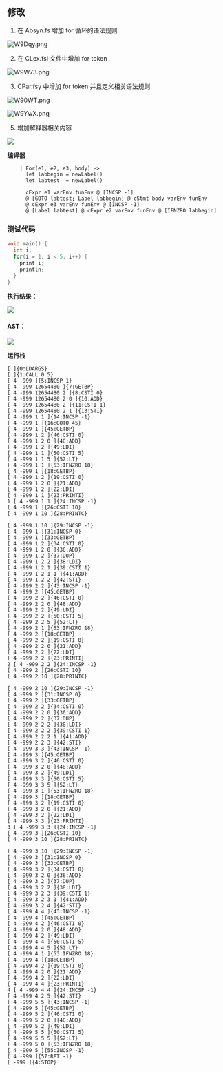 ## 修改

1. 在 Absyn.fs 增加 for 循环的语法规则

![W9Dqy.png](https://s1.328888.xyz/2022/06/02/W9Dqy.png)

2. 在 CLex.fsl 文件中增加 for token

![W9W73.png](https://s1.328888.xyz/2022/06/02/W9W73.png)

3. CPar.fsy 中增加 for token 并且定义相关语法规则

![W90WT.png](https://s1.328888.xyz/2022/06/02/W90WT.png)

![W9YwX.png](https://s1.328888.xyz/2022/06/02/W9YwX.png)

5. 增加解释器相关内容

![](https://s3.bmp.ovh/imgs/2022/06/02/ec9b1557f33cabfd.png)

**编译器**

```F#
    | For(e1, e2, e3, body) -> 
      let labbegin = newLabel()
      let labtest  = newLabel()
      
      cExpr e1 varEnv funEnv @ [INCSP -1]
      @ [GOTO labtest; Label labbegin] @ cStmt body varEnv funEnv
      @ cExpr e3 varEnv funEnv @ [INCSP -1]
      @ [Label labtest] @ cExpr e2 varEnv funEnv @ [IFNZRO labbegin]
```

### 测试代码

```c
void main() {
  int i;
  for(i = 1; i < 5; i++) {
    print i;
    println;
  }
}
```

**执行结果：**

![](https://s3.bmp.ovh/imgs/2022/06/02/85922efebd446d7a.png)

#### AST：

![](https://s3.bmp.ovh/imgs/2022/06/02/c09be2397e5a07b0.png)

**运行栈**

```
[ ]{0:LDARGS}
[ ]{1:CALL 0 5}
[ 4 -999 ]{5:INCSP 1}
[ 4 -999 12654480 ]{7:GETBP}
[ 4 -999 12654480 2 ]{8:CSTI 0}
[ 4 -999 12654480 2 0 ]{10:ADD}
[ 4 -999 12654480 2 ]{11:CSTI 1}
[ 4 -999 12654480 2 1 ]{13:STI}
[ 4 -999 1 1 ]{14:INCSP -1}
[ 4 -999 1 ]{16:GOTO 45}
[ 4 -999 1 ]{45:GETBP}
[ 4 -999 1 2 ]{46:CSTI 0}
[ 4 -999 1 2 0 ]{48:ADD}
[ 4 -999 1 2 ]{49:LDI}
[ 4 -999 1 1 ]{50:CSTI 5}
[ 4 -999 1 1 5 ]{52:LT}
[ 4 -999 1 1 ]{53:IFNZRO 18}
[ 4 -999 1 ]{18:GETBP}
[ 4 -999 1 2 ]{19:CSTI 0}
[ 4 -999 1 2 0 ]{21:ADD}
[ 4 -999 1 2 ]{22:LDI}
[ 4 -999 1 1 ]{23:PRINTI}
1 [ 4 -999 1 1 ]{24:INCSP -1}
[ 4 -999 1 ]{26:CSTI 10}
[ 4 -999 1 10 ]{28:PRINTC}

[ 4 -999 1 10 ]{29:INCSP -1}
[ 4 -999 1 ]{31:INCSP 0}
[ 4 -999 1 ]{33:GETBP}
[ 4 -999 1 2 ]{34:CSTI 0}
[ 4 -999 1 2 0 ]{36:ADD}
[ 4 -999 1 2 ]{37:DUP}
[ 4 -999 1 2 2 ]{38:LDI}
[ 4 -999 1 2 1 ]{39:CSTI 1}
[ 4 -999 1 2 1 1 ]{41:ADD}
[ 4 -999 1 2 2 ]{42:STI}
[ 4 -999 2 2 ]{43:INCSP -1}
[ 4 -999 2 ]{45:GETBP}
[ 4 -999 2 2 ]{46:CSTI 0}
[ 4 -999 2 2 0 ]{48:ADD}
[ 4 -999 2 2 ]{49:LDI}
[ 4 -999 2 2 ]{50:CSTI 5}
[ 4 -999 2 2 5 ]{52:LT}
[ 4 -999 2 1 ]{53:IFNZRO 18}
[ 4 -999 2 ]{18:GETBP}
[ 4 -999 2 2 ]{19:CSTI 0}
[ 4 -999 2 2 0 ]{21:ADD}
[ 4 -999 2 2 ]{22:LDI}
[ 4 -999 2 2 ]{23:PRINTI}
2 [ 4 -999 2 2 ]{24:INCSP -1}
[ 4 -999 2 ]{26:CSTI 10}
[ 4 -999 2 10 ]{28:PRINTC}

[ 4 -999 2 10 ]{29:INCSP -1}
[ 4 -999 2 ]{31:INCSP 0}
[ 4 -999 2 ]{33:GETBP}
[ 4 -999 2 2 ]{34:CSTI 0}
[ 4 -999 2 2 0 ]{36:ADD}
[ 4 -999 2 2 ]{37:DUP}
[ 4 -999 2 2 2 ]{38:LDI}
[ 4 -999 2 2 2 ]{39:CSTI 1}
[ 4 -999 2 2 2 1 ]{41:ADD}
[ 4 -999 2 2 3 ]{42:STI}
[ 4 -999 3 3 ]{43:INCSP -1}
[ 4 -999 3 ]{45:GETBP}
[ 4 -999 3 2 ]{46:CSTI 0}
[ 4 -999 3 2 0 ]{48:ADD}
[ 4 -999 3 2 ]{49:LDI}
[ 4 -999 3 3 ]{50:CSTI 5}
[ 4 -999 3 3 5 ]{52:LT}
[ 4 -999 3 1 ]{53:IFNZRO 18}
[ 4 -999 3 ]{18:GETBP}
[ 4 -999 3 2 ]{19:CSTI 0}
[ 4 -999 3 2 0 ]{21:ADD}
[ 4 -999 3 2 ]{22:LDI}
[ 4 -999 3 3 ]{23:PRINTI}
3 [ 4 -999 3 3 ]{24:INCSP -1}
[ 4 -999 3 ]{26:CSTI 10}
[ 4 -999 3 10 ]{28:PRINTC}

[ 4 -999 3 10 ]{29:INCSP -1}
[ 4 -999 3 ]{31:INCSP 0}
[ 4 -999 3 ]{33:GETBP}
[ 4 -999 3 2 ]{34:CSTI 0}
[ 4 -999 3 2 0 ]{36:ADD}
[ 4 -999 3 2 ]{37:DUP}
[ 4 -999 3 2 2 ]{38:LDI}
[ 4 -999 3 2 3 ]{39:CSTI 1}
[ 4 -999 3 2 3 1 ]{41:ADD}
[ 4 -999 3 2 4 ]{42:STI}
[ 4 -999 4 4 ]{43:INCSP -1}
[ 4 -999 4 ]{45:GETBP}
[ 4 -999 4 2 ]{46:CSTI 0}
[ 4 -999 4 2 0 ]{48:ADD}
[ 4 -999 4 2 ]{49:LDI}
[ 4 -999 4 4 ]{50:CSTI 5}
[ 4 -999 4 4 5 ]{52:LT}
[ 4 -999 4 1 ]{53:IFNZRO 18}
[ 4 -999 4 ]{18:GETBP}
[ 4 -999 4 2 ]{19:CSTI 0}
[ 4 -999 4 2 0 ]{21:ADD}
[ 4 -999 4 2 ]{22:LDI}
[ 4 -999 4 4 ]{23:PRINTI}
4 [ 4 -999 4 4 ]{24:INCSP -1}
[ 4 -999 4 2 5 ]{42:STI}
[ 4 -999 5 5 ]{43:INCSP -1}
[ 4 -999 5 ]{45:GETBP}
[ 4 -999 5 2 ]{46:CSTI 0}
[ 4 -999 5 2 0 ]{48:ADD}
[ 4 -999 5 2 ]{49:LDI}
[ 4 -999 5 5 ]{50:CSTI 5}
[ 4 -999 5 5 5 ]{52:LT}
[ 4 -999 5 0 ]{53:IFNZRO 18}
[ 4 -999 5 ]{55:INCSP -1}
[ 4 -999 ]{57:RET -1}
[ -999 ]{4:STOP}
```

